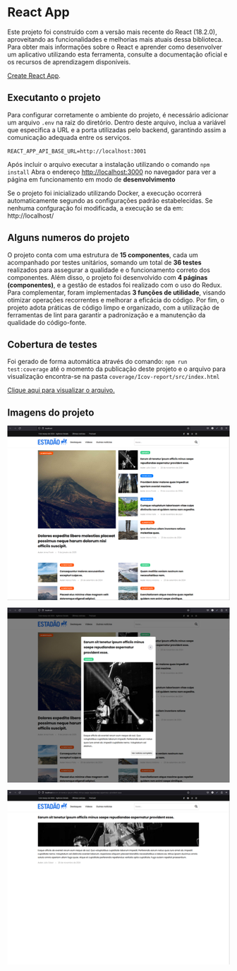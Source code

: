 # React App

Este projeto foi construído com a versão mais recente do React (18.2.0), aproveitando as funcionalidades e melhorias mais atuais dessa biblioteca. Para obter mais informações sobre o React e aprender como desenvolver um aplicativo utilizando esta ferramenta, consulte a documentação oficial e os recursos de aprendizagem disponíveis.

[Create React App](https://github.com/facebook/create-react-app).

## Executanto o projeto

Para configurar corretamente o ambiente do projeto, é necessário adicionar um arquivo `.env` na raiz do diretório. Dentro deste arquivo, inclua a variável que especifica a URL e a porta utilizadas pelo backend, garantindo assim a comunicação adequada entre os serviços.

```
REACT_APP_API_BASE_URL=http://localhost:3001
```

Após incluir o arquivo executar a instalação utilizando o comando `npm install`
Abra o endereço [http://localhost:3000](http://localhost:3000) no navegador para ver a página em funcionamento em modo de **desenvolvimento**

Se o projeto foi inicializado utilizando Docker, a execução ocorrerá automaticamente segundo as configurações padrão estabelecidas. Se nenhuma confguração foi modificada, a execução se da em: http://localhost/

## Alguns numeros do projeto
O projeto conta com uma estrutura de **15 componentes**, cada um acompanhado por testes unitários, somando um total de **36 testes** realizados para assegurar a qualidade e o funcionamento correto dos componentes. Além disso, o projeto foi desenvolvido com **4 páginas (componentes)**, e a gestão de estados foi realizado com o uso do Redux. Para complementar, foram implementadas **3 funções de utilidade**, visando otimizar operações recorrentes e melhorar a eficácia do código. Por fim, o projeto adota práticas de código limpo e organizado, com a utilização de ferramentas de lint para garantir a padronização e a manutenção da qualidade do código-fonte.

## Cobertura de testes
Foi gerado de forma automática através do comando: `npm run test:coverage` até o momento da publicação deste projeto e o arquivo para visualização encontra-se na pasta `coverage/Icov-report/src/index.html`

[Clique aqui para visualizar o arquivo.](https://github.com/rodrigosarri/TechnicalChallengeNews/blob/main/frontend/coverage/Icov-report/src/index.html)

## Imagens do projeto

![Tela 1](https://github.com/rodrigosarri/TechnicalChallengeNews/blob/main/frontend/technical_challenge_news_screen1.png)

![Tela 2](https://github.com/rodrigosarri/TechnicalChallengeNews/blob/main/frontend/technical_challenge_news_screen2.png)

![Tela 3](https://github.com/rodrigosarri/TechnicalChallengeNews/blob/main/frontend/technical_challenge_news_screen3.png)